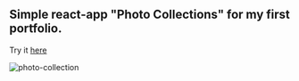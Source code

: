 ## Simple react-app "Photo Collections" for my first portfolio.
Try it [here](https://mrmirrorr.github.io/photo-collections-react-app/)

![photo-collection](https://user-images.githubusercontent.com/105848492/236695631-4432b63c-2921-4ff5-8077-beb5d0d3e589.jpg)
